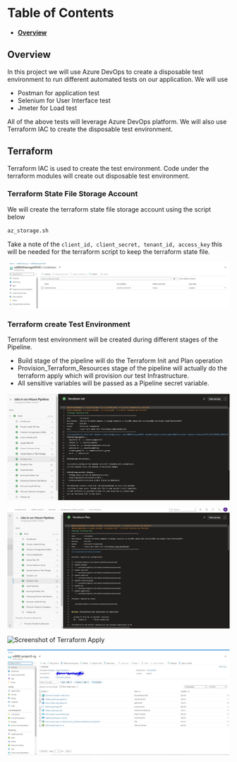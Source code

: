 # Table of Contents

- **[Overview](#Overview)**

## Overview

In this project we will use Azure DevOps to create a disposable test environment to run different automated tests on our application. We will use

- Postman for application test
- Selenium for User Interface test
- Jmeter for Load test

All of the above tests will leverage Azure DevOps platform. We will also use Terraform IAC to create the disposable test environment.

## Terraform

Terraform IAC is used to create the test environment. Code under the terraform modules will create out disposable test environment.

### Terraform State File Storage Account

We will create the terraform state file storage account using the script below

```bash
az_storage.sh
```

Take a note of the `client_id, client_secret, tenant_id, access_key` this will be needed for the terraform script to keep the terraform state file.

![Screenshot of Terraform Storage](screenshots/Terraform_Storage.JPG)

### Terraform create Test Environment

Terraform test environment will be created during different stages of the Pipeline.

- Build stage of the pipeline will do the Terraform Init and Plan operation
- Provision_Terraform_Resources stage of the pipeline will actually do the terraform apply which will provision our test Infrastructure.
- All sensitive variables will be passed as a Pipeline secret variable. 

![Screenshot of Terraform Init](screenshots/Terraform_Init.JPG)

![Screenshot of Terraform Plan](screenshots/Terraform_Plan.JPG)

![Screenshot of Terraform Apply](screenshots/Terraform_Apply.JPG)

![Screenshot of Terraform Infra](screenshots/Terraform_Infra.JPG)